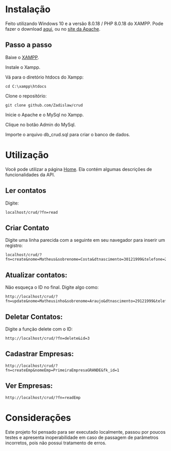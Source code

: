 # Instalação

Feito utilizando Windows 10 e a versão 8.0.18 / PHP 8.0.18 do XAMPP. Pode fazer o download [aqui](https://www.apachefriends.org/xampp-files/8.0.18/xampp-windows-x64-8.0.18-0-VS16-installer.exe), ou no [site da Apache](https://www.apachefriends.org/xampp-files/8.0.18/xampp-windows-x64-8.0.18-0-VS16-installer.exe).

## Passo a passo

Baixe o [XAMPP](https://www.apachefriends.org/xampp-files/8.0.18/xampp-windows-x64-8.0.18-0-VS16-installer.exe).

Instale o Xampp.

Vá para o diretório htdocs do Xampp:

```
cd C:\xampp\htdocs
```

Clone o repositório:

```
git clone github.com/Zadislaw/crud
```

Inicie o Apache e o MySql no Xampp.

Clique no botão Admin do MySql.

Importe o arquivo db_crud.sql para criar o banco de dados.



# Utilização


Você pode utilizar a página [Home](http://localhost/crud/index.html). Ela contém algumas descrições de funcionalidades da API.

## Ler contatos

Digite:
```
localhost/crud/?fn=read
```


## Criar Contato

Digite uma linha parecida com a seguinte em seu navegador para inserir um registro:
```
localhost/crud/?fn=create&nome=Matheus&sobrenome=Costa&dtnascimento=30121999&telefone=2125554444&celular=21955554444&email=matheus@mail.com
```

## Atualizar contatos:

Não esqueça o ID no final.
Digite algo como:
```
http://localhost/crud/?fn=update&nome=Matheusinho&sobrenome=Araujo&dtnascimento=29121999&telefone=8225554444&celular=82955554444&email=matheusinho@mail.com&id=4
```

## Deletar Contatos:


Digite a função delete com o ID: 
```
http://localhost/crud/?fn=delete&id=3
```

## Cadastrar Empresas:

```
http://localhost/crud/?fn=createEmp&nomeEmp=PrimeiraEmpresaGRANDE&fk_id=1
```

## Ver Empresas:

```
http://localhost/crud/?fn=readEmp
```

# Considerações

Este projeto foi pensado para ser executado localmente, passou por poucos testes e apresenta inoperabilidade em caso de passagem de parâmetros incorretos, pois não possui tratamento de erros.
